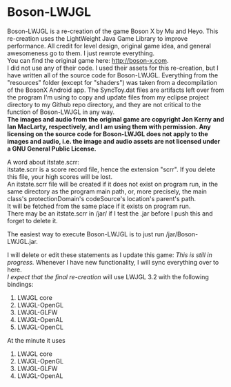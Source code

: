 # Boson-LWJGL  
Boson-LWJGL is a re-creation of the game Boson X by Mu and Heyo. This re-creation uses the LightWeight Java Game Library to improve performance. All credit for level design, original game idea, and general awesomeness go to them. I just rewrote everything.  
You can find the original game here: <http://boson-x.com>.  
I did not use any of their code. I used their assets for this re-creation, but I have written all of the source code for Boson-LWJGL.
Everything from the "resources" folder (except for "shaders") was taken from a decompilation of the BosonX Android app. The SyncToy.dat files are artifacts left over from the program I'm using to copy and update files from my eclipse project directory to my Github repo directory, and they are not critical to the function of Boson-LWJGL in any way.  
**The images and audio from the original game are copyright Jon Kerny and Ian MacLarty, respectively, and I am using them with permission. Any licensing on the source code for Boson-LWJGL does not apply to the images and audio, i.e. the image and audio assets are not licensed under a GNU General Public License.**  
  
A word about itstate.scrr:  
itstate.scrr is a score record file, hence the extension "scrr". If you delete this file, your high scores will be lost.  
An itstate.scrr file will be created if it does not exist on program run, in the same directory as the program main path, or, more precisely, the main class's protectionDomain's codeSource's location's parent's path.  
It will be fetched from the same place if it exists on program run.  
There may be an itstate.scrr in /jar/ if I test the .jar before I push this and forget to delete it.  
  
The easiest way to execute Boson-LWJGL is to just run /jar/Boson-LWJGL.jar.
  
I will delete or edit these statements as I update this game:
*This is still in progress.* Whenever I have new functionality, I will sync everything over to here.  
*I expect that the final re-creation* will use LWJGL 3.2 with the following bindings:  
1. LWJGL core  
2. LWJGL-OpenGL  
3. LWJGL-GLFW  
4. LWJGL-OpenAL  
5. LWJGL-OpenCL  
  
    
At the minute it uses  
1. LWJGL core  
2. LWJGL-OpenGL  
3. LWJGL-GLFW  
4. LWJGL-OpenAL  